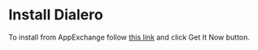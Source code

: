 # Install Dialero

To install from AppExchange follow [this link](https://appexchange.salesforce.com/appxListingDetail?listingId=a0N3A00000EcrVeUAJ) and click Get It Now button.
